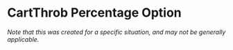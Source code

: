 CartThrob Percentage Option
===========================

*Note that this was created for a specific situation, and may not be generally applicable.*